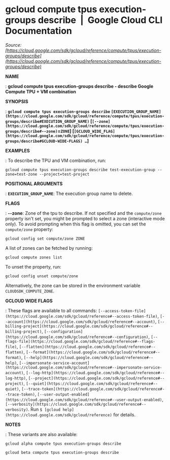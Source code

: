 # gcloud compute tpus execution-groups describe  |  Google Cloud CLI Documentation

*Source: [https://cloud.google.com/sdk/gcloud/reference/compute/tpus/execution-groups/describe](https://cloud.google.com/sdk/gcloud/reference/compute/tpus/execution-groups/describe)*

**NAME**

: **gcloud compute tpus execution-groups describe - describe Google Compute TPU + VM combination**

**SYNOPSIS**

: **`gcloud compute tpus execution-groups describe` `[EXECUTION_GROUP_NAME](https://cloud.google.com/sdk/gcloud/reference/compute/tpus/execution-groups/describe#EXECUTION_GROUP_NAME)` [`[--zone](https://cloud.google.com/sdk/gcloud/reference/compute/tpus/execution-groups/describe#--zone)`=`ZONE`] [`[GCLOUD_WIDE_FLAG](https://cloud.google.com/sdk/gcloud/reference/compute/tpus/execution-groups/describe#GCLOUD-WIDE-FLAGS) …`]**

**EXAMPLES**

: To describe the TPU and VM combination, run:

```
gcloud compute tpus execution-groups describe test-execution-group --zone=test-zone --project=test-project
```

**POSITIONAL ARGUMENTS**

: **`EXECUTION_GROUP_NAME`**:
The execution group name to delete.

**FLAGS**

: **--zone**:
Zone of the tpu to describe. If not specified and the
``compute/zone`` property isn't set, you might
be prompted to select a zone (interactive mode only).
To avoid prompting when this flag is omitted, you can set the
``compute/zone`` property:

```
gcloud config set compute/zone ZONE
```

A list of zones can be fetched by running:

```
gcloud compute zones list
```

To unset the property, run:

```
gcloud config unset compute/zone
```

Alternatively, the zone can be stored in the environment variable
``CLOUDSDK_COMPUTE_ZONE``.

**GCLOUD WIDE FLAGS**

: These flags are available to all commands: `[--access-token-file](https://cloud.google.com/sdk/gcloud/reference#--access-token-file)`,
`[--account](https://cloud.google.com/sdk/gcloud/reference#--account)`, `[--billing-project](https://cloud.google.com/sdk/gcloud/reference#--billing-project)`,
`[--configuration](https://cloud.google.com/sdk/gcloud/reference#--configuration)`,
`[--flags-file](https://cloud.google.com/sdk/gcloud/reference#--flags-file)`,
`[--flatten](https://cloud.google.com/sdk/gcloud/reference#--flatten)`, `[--format](https://cloud.google.com/sdk/gcloud/reference#--format)`, `[--help](https://cloud.google.com/sdk/gcloud/reference#--help)`, `[--impersonate-service-account](https://cloud.google.com/sdk/gcloud/reference#--impersonate-service-account)`,
`[--log-http](https://cloud.google.com/sdk/gcloud/reference#--log-http)`,
`[--project](https://cloud.google.com/sdk/gcloud/reference#--project)`, `[--quiet](https://cloud.google.com/sdk/gcloud/reference#--quiet)`, `[--trace-token](https://cloud.google.com/sdk/gcloud/reference#--trace-token)`, `[--user-output-enabled](https://cloud.google.com/sdk/gcloud/reference#--user-output-enabled)`,
`[--verbosity](https://cloud.google.com/sdk/gcloud/reference#--verbosity)`.
Run `$ [gcloud help](https://cloud.google.com/sdk/gcloud/reference)` for details.

**NOTES**

: These variants are also available:

```
gcloud alpha compute tpus execution-groups describe
```

```
gcloud beta compute tpus execution-groups describe
```